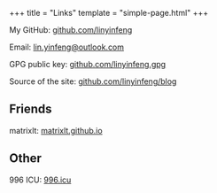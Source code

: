 +++
title = "Links"
template = "simple-page.html"
+++

My GitHub: [github.com/linyinfeng](https://github.com/linyinfeng)

Email: <lin.yinfeng@outlook.com>

GPG public key: [github.com/linyinfeng.gpg](https://github.com/linyinfeng.gpg)

Source of the site: [github.com/linyinfeng/blog](https://github.com/linyinfeng/blog)

## Friends

matrixlt: [matrixlt.github.io](https://matrixlt.github.io)

## Other

996 ICU: [996.icu](https://996.icu)
